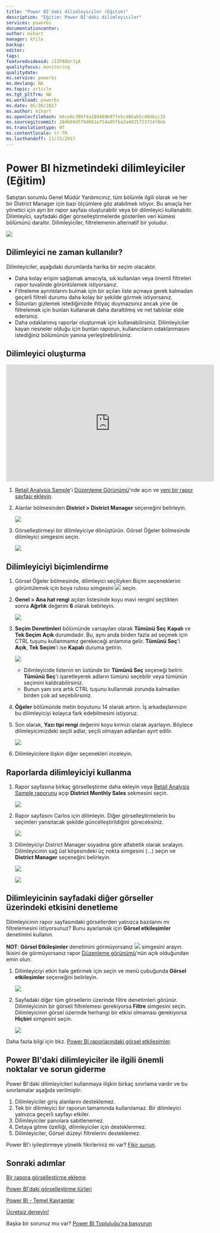 ```yaml
---
title: "Power BI'daki dilimleyiciler (Eğitim)"
description: "Eğitim: Power BI'daki dilimleyiciler"
services: powerbi
documentationcenter: 
author: mihart
manager: kfile
backup: 
editor: 
tags: 
featuredvideoid: zIZPA0UrJyA
qualityfocus: monitoring
qualitydate: 
ms.service: powerbi
ms.devlang: NA
ms.topic: article
ms.tgt_pltfrm: NA
ms.workload: powerbi
ms.date: 05/30/2017
ms.author: mihart
ms.openlocfilehash: b6ce0c396f4a189489b97fe5cd86ab5cd8dbcc35
ms.sourcegitcommit: 284b09d579d601e754a05fba2a4025723724f8eb
ms.translationtype: HT
ms.contentlocale: tr-TR
ms.lasthandoff: 11/15/2017
---
```

# <a name="slicers-in-power-bi-service-tutorial"></a>Power BI hizmetindeki dilimleyiciler (Eğitim)
Satıştan sorumlu Genel Müdür Yardımcınız, tüm bölümle ilgili olarak ve her bir District Manager için bazı ölçümlere göz atabilmek istiyor. Bu amaçla her yönetici için ayrı bir rapor sayfası oluşturabilir veya bir dilimleyici kullanabilir. Dilimleyici, sayfadaki diğer görselleştirmelerde gösterilen veri kümesi bölümünü daraltır.  Dilimleyiciler, filtrelemenin alternatif bir yoludur.

![](media/power-bi-visualization-slicers/slicer2.gif)

## <a name="when-to-use-a-slicer"></a>Dilimleyici ne zaman kullanılır?
Dilimleyiciler, aşağıdaki durumlarda harika bir seçim olacaktır.

* Daha kolay erişim sağlamak amacıyla, sık kullanılan veya önemli filtreleri rapor tuvalinde görüntülemek istiyorsanız.
* Filtreleme ayrıntılarını bulmak için bir açılan liste açmaya gerek kalmadan geçerli filtreli durumu daha kolay bir şekilde görmek istiyorsanız.
* Sütunları gizlemek istediğinizde ihtiyaç duymazsınız ancak yine de filtrelemek için bunları kullanarak daha daraltılmış ve net tablolar elde edersiniz.
* Daha odaklanmış raporlar oluşturmak için kullanabilirsiniz. Dilimleyiciler kayan nesneler olduğu için bunları raporun, kullanıcıların odaklanmasını istediğiniz bölümünün yanına yerleştirebilirsiniz.

## <a name="create-a-slicer"></a>Dilimleyici oluşturma
<iframe width="560" height="315" src="https://www.youtube.com/embed/zIZPA0UrJyA" frameborder="0" allowfullscreen></iframe>


1. [Retail Analysis Sample](sample-retail-analysis.md)'ı [Düzenleme Görünümü](service-interact-with-a-report-in-editing-view.md)'nde açın ve [yeni bir rapor sayfası ekleyin](power-bi-report-add-page.md).
2. Alanlar bölmesinden **District > District Manager** seçeneğini belirleyin.
   
    ![](media/power-bi-visualization-slicers/pbi_slicer_chartfirst.png)
3. Görselleştirmeyi bir dilimleyiciye dönüştürün. Görsel Öğeler bölmesinde dilimleyici simgesini seçin.
   
    ![](media/power-bi-visualization-slicers/pbi_slicer_select.png)

## <a name="format-the-slicer"></a>Dilimleyiciyi biçimlendirme
1. Görsel Öğeler bölmesinde, dilimleyici seçiliyken Biçim seçeneklerini görüntülemek için boya rulosu simgesini ![](media/power-bi-visualization-slicers/power-bi-paintroller.png) seçin.
2. **Genel > Ana hat rengi** açılan listesinde koyu mavi rengini seçtikten sonra **Ağırlık** değerini **6** olarak belirleyin.
   
    ![](media/power-bi-visualization-slicers/pbi_slicer_outline2.png)
3. **Seçim Denetimleri** bölümünde varsayılan olarak **Tümünü Seç** **Kapalı** ve **Tek Seçim** **Açık** durumdadır. Bu, aynı anda birden fazla ad seçmek için CTRL tuşunu kullanmamız gerekeceği anlamına gelir. **Tümünü Seç**'i **Açık**, **Tek Seçim**'i ise **Kapalı** duruma getirin.
   
    ![](media/power-bi-visualization-slicers/pbi_slicer_selectioncontrols2.png)
   
   * Dilimleyicide listenin en üstünde bir **Tümünü Seç** seçeneği belirir. **Tümünü Seç**'i işaretleyerek adların tümünü seçebilir veya tümünün seçimini kaldırabilirsiniz.
   * Bunun yanı sıra artık CTRL tuşunu kullanmak zorunda kalmadan birden çok ad seçebilirsiniz.
4. **Öğeler** bölümünde metin boyutunu 14 olarak artırın.  İş arkadaşlarınızın bu dilimleyiciyi kolayca fark edebilmesini istiyoruz.
5. Son olarak, **Yazı tipi rengi** değerini koyu kırmızı olarak ayarlayın.  Böylece dilimleyicimizdeki seçili adlar, seçili olmayan adlardan ayırt edilir.
   
    ![](media/power-bi-visualization-slicers/pbi_slicer_font2.png)
6. Dilimleyicilere ilişkin diğer seçenekleri inceleyin.

## <a name="use-the-slicer-in-a-report"></a>Raporlarda dilimleyiciyi kullanma
1. Rapor sayfasına birkaç görselleştirme daha ekleyin veya [Retail Analysis Sample raporunu](sample-retail-analysis.md) açıp **District Monthly Sales** sekmesini seçin.
   
    ![](media/power-bi-visualization-slicers/power-bi-retail-sample.png)
2. Rapor sayfasını Carlos için dilimleyin. Diğer görselleştirmelerin bu seçimleri yansıtacak şekilde güncelleştirildiğini göreceksiniz.
   
    ![](media/power-bi-visualization-slicers/slicer2.gif)
3. Dilimleyiciyi District Manager soyadına göre alfabetik olarak sıralayın.  Dilimleyicinin sağ üst köşesindeki üç nokta simgesini (...) seçin ve **District Manager** seçeneğini belirleyin.
   
    ![](media/power-bi-visualization-slicers/pbi_slicer_sort2.png)
   
    ![](media/power-bi-visualization-slicers/pbi_slicer_sorted.png)

## <a name="control-what-effect-the-slicer-has-on-other-visuals-on-the-page"></a>Dilimleyicinin sayfadaki diğer görseller üzerindeki etkisini denetleme
Dilimleyicinin rapor sayfasındaki görsellerden yalnızca bazılarını mı filtrelemesini istiyorsunuz?  Bunu ayarlamak için **Görsel etkileşimler** denetimini kullanın.

**NOT**: **Görsel Etkileşimler** denetimini görmüyorsanız ![](media/power-bi-visualization-slicers/power-bi-slicer-visual-interactions.png) simgesini arayın. İkisini de görmüyorsanız rapor [Düzenleme görünümü](service-reading-view-and-editing-view.md)'nün açık olduğundan emin olun.

1. Dilimleyiciyi etkin hale getirmek için seçin ve menü çubuğunda **Görsel etkileşimler** seçeneğini belirleyin.
   
    ![](media/power-bi-visualization-slicers/pbi-slicer-interactions.png)
2. Sayfadaki diğer tüm görsellerin üzerinde filtre denetimleri görünür. Dilimleyicinin bir görseli filtrelemesi gerekiyorsa **Filtre** simgesini seçin.  Dilimleyicinin görsel üzerinde herhangi bir etkisi olmaması gerekiyorsa **Hiçbiri** simgesini seçin.
   
    ![](media/power-bi-visualization-slicers/filter-controls.png)

Daha fazla bilgi için bkz. [Power BI raporlarındaki görsel etkileşimler](service-reports-visual-interactions.md).

## <a name="considerations-and-troubleshooting-slicers-in-power-bi"></a>Power BI'daki dilimleyiciler ile ilgili önemli noktalar ve sorun giderme
Power BI'daki dilimleyicileri kullanmaya ilişkin birkaç sınırlama vardır ve bu sınırlamalar aşağıda verilmiştir:

1. Dilimleyiciler giriş alanlarını desteklemez.
2. Tek bir dilimleyici bir raporun tamamında kullanılamaz. Bir dilimleyici yalnızca geçerli sayfayı etkiler.
3. Dilimleyiciler panolara sabitlenemez.
4. Detaya gitme özelliği, dilimleyiciler için desteklenmez.    
5. Dilimleyiciler, Görsel düzeyi filtrelerini desteklemez.

Power BI'ı iyileştirmeye yönelik fikirleriniz mi var? [Fikir sunun](https://ideas.powerbi.com/forums/265200-power-bi-ideas).

## <a name="next-steps"></a>Sonraki adımlar
 [Bir rapora görselleştirme ekleme](power-bi-report-add-visualizations-i.md)

 [Power BI'daki görselleştirme türleri](power-bi-visualization-types-for-reports-and-q-and-a.md)

 [Power BI - Temel Kavramlar](service-basic-concepts.md)

[Ücretsiz deneyin!](https://powerbi.com/)

Başka bir sorunuz mu var? [Power BI Topluluğu'na başvurun](http://community.powerbi.com/)

